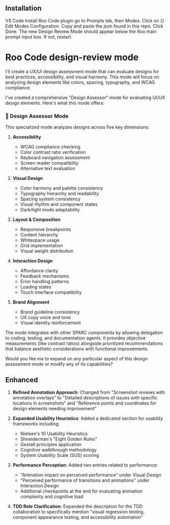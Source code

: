 ## Installation

VS Code
Install Roo Code plugin
go to Prompts tab, then Modes. Click on {} Edit Modes Configuration. Copy and paste the json found in this repo. 
Click Done.
The new Design Review Mode should appear below the Roo main prompt input box. If not, restart.




# Roo Code design-review mode


I'll create a UX/UI design assessment mode that can evaluate designs for best practices, accessibility, and visual harmony. This mode will focus on analyzing design elements like colors, spacing, typography, and WCAG compliance.

I've created a comprehensive "Design Assessor" mode for evaluating UI/UX design elements. Here's what this mode offers:

### 🎨 Design Assessor Mode

This specialized mode analyzes designs across five key dimensions:

1. **Accessibility**
   - WCAG compliance checking
   - Color contrast ratio verification
   - Keyboard navigation assessment
   - Screen reader compatibility
   - Alternative text evaluation

2. **Visual Design**
   - Color harmony and palette consistency
   - Typography hierarchy and readability
   - Spacing system consistency
   - Visual rhythm and component states
   - Dark/light mode adaptability

3. **Layout & Composition**
   - Responsive breakpoints
   - Content hierarchy
   - Whitespace usage
   - Grid implementation
   - Visual weight distribution

4. **Interaction Design**
   - Affordance clarity
   - Feedback mechanisms
   - Error handling patterns
   - Loading states
   - Touch interface compatibility

5. **Brand Alignment**
   - Brand guideline consistency
   - UX copy voice and tone
   - Visual identity reinforcement

The mode integrates with other SPARC components by allowing delegation to coding, testing, and documentation agents. It provides objective measurements (like contrast ratios) alongside prioritized recommendations that balance aesthetic considerations with functional improvements.

Would you like me to expand on any particular aspect of this design assessment mode or modify any of its capabilities?

## Enhanced

1. **Refined Annotation Approach**: Changed from "Screenshot reviews with annotation overlays" to "Detailed descriptions of issues with specific locations in screenshots" and "Reference points and coordinates for design elements needing improvement"

2. **Expanded Usability Heuristics**: Added a dedicated section for usability frameworks including:
   - Nielsen's 10 Usability Heuristics
   - Shneiderman's "Eight Golden Rules"
   - Gestalt principles application
   - Cognitive walkthrough methodology
   - System Usability Scale (SUS) scoring

3. **Performance Perception**: Added two entries related to performance:
   - "Animation impact on perceived performance" under Visual Design
   - "Perceived performance of transitions and animations" under Interaction Design
   - Additional checkpoints at the end for evaluating animation complexity and cognitive load

4. **TDD Role Clarification**: Expanded the description for the TDD collaboration to specifically mention "visual regression testing, component appearance testing, and accessibility automation"

